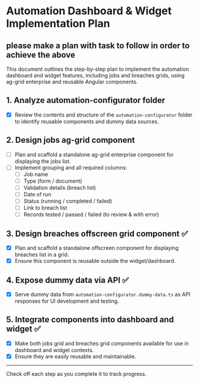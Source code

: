 # Automation Dashboard & Widget Implementation Plan

## please make a plan with task to follow in order to achieve the above

This document outlines the step-by-step plan to implement the automation dashboard and widget features, including jobs and breaches grids, using ag-grid enterprise and reusable Angular components.

## 1. Analyze automation-configurator folder

- [x] Review the contents and structure of the `automation-configurator` folder to identify reusable components and dummy data sources.

## 2. Design jobs ag-grid component

- [ ] Plan and scaffold a standalone ag-grid enterprise component for displaying the jobs list.
- [ ] Implement grouping and all required columns:
  - [ ] Job name
  - [ ] Type (form / document)
  - [ ] Validation details (breach list)
  - [ ] Date of run
  - [ ] Status (running / completed / failed)
  - [ ] Link to breach list
  - [ ] Records tested / passed / failed (to review & with error)

## 3. Design breaches offscreen grid component ✅

- [x] Plan and scaffold a standalone offscreen component for displaying breaches list in a grid.
- [x] Ensure this component is reusable outside the widget/dashboard.

## 4. Expose dummy data via API ✅

- [x] Serve dummy data from `automation-configurator.dummy-data.ts` as API responses for UI development and testing.

## 5. Integrate components into dashboard and widget ✅

- [x] Make both jobs grid and breaches grid components available for use in dashboard and widget contexts.
- [x] Ensure they are easily reusable and maintainable.

---

Check off each step as you complete it to track progress.
